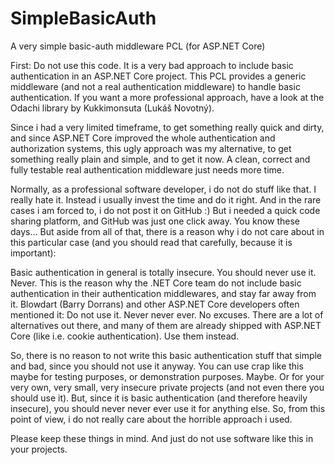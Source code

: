 # SimpleBasicAuth
A very simple basic-auth middleware PCL (for ASP.NET Core)

First: Do not use this code. It is a very bad approach to include basic authentication in an ASP.NET Core project. This PCL provides a generic middleware (and not a real authentication middleware) to handle basic authentication. If you want a more professional approach, have a look at the Odachi library by Kukkimonsuta (Lukáš Novotný).

Since i had a very limited timeframe, to get something really quick and dirty, and since ASP.NET Core improved the whole authentication and authorization systems, this ugly approach was my alternative, to get something really plain and simple, and to get it now. A clean, correct and fully testable real authentication middleware just needs more time.

Normally, as a professional software developer, i do not do stuff like that. I really hate it. Instead i usually invest the time and do it right. And in the rare cases i am forced to, i do not post it on GitHub :) But i needed a quick code sharing platform, and GitHub was just one click away. You know these days... But aside from all of that, there is a reason why i do not care about in this particular case (and you should read that carefully, because it is important):

Basic authentication in general is totally insecure. You should never use it. Never. This is the reason why the .NET Core team do not include basic authentication in their authentication middlewares, and stay far away from it. Blowdart (Barry Dorrans) and other ASP.NET Core developers often mentioned it: Do not use it. Never never ever. No excuses. There are a lot of alternatives out there, and many of them are already shipped with ASP.NET Core (like i.e. cookie authentication). Use them instead.

So, there is no reason to not write this basic authentication stuff that simple and bad, since you should not use it anyway. You can use crap like this maybe for testing purposes, or demonstration purposes. Maybe. Or for your very own, very small, very insecure private projects (and not even there you should use it). But, since it is basic authentication (and therefore heavily insecure), you should never never ever use it for anything else. So, from this point of view, i do not really care about the horrible approach i used.

Please keep these things in mind. And just do not use software like this in your projects.
